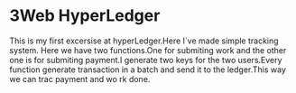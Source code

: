 # 3Web HyperLedger

This is my first excersise at hyperLedger.Here I`ve made simple tracking system.
Here we have two functions.One for submiting work and the other one is for submiting payment.I generate two keys for the two users.Every function generate transaction in a batch and send it to the ledger.This way we can trac payment and wo
rk done.


